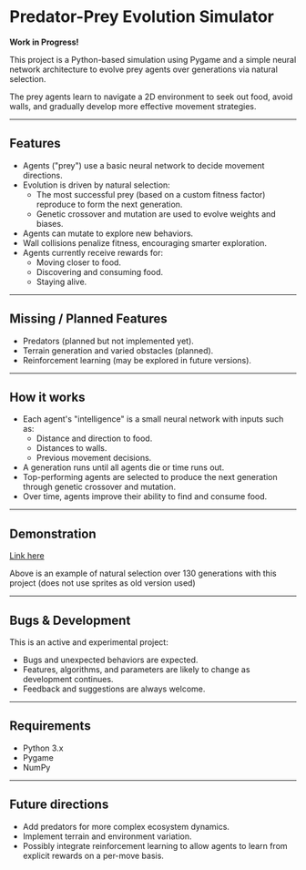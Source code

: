 # Predator-Prey Evolution Simulator

**Work in Progress!**

This project is a Python-based simulation using Pygame and a simple neural network architecture to evolve prey agents over generations via natural selection.

The prey agents learn to navigate a 2D environment to seek out food, avoid walls, and gradually develop more effective movement strategies.

---

## Features

- Agents ("prey") use a basic neural network to decide movement directions.
- Evolution is driven by natural selection:
  - The most successful prey (based on a custom fitness factor) reproduce to form the next generation.
  - Genetic crossover and mutation are used to evolve weights and biases.
- Agents can mutate to explore new behaviors.
- Wall collisions penalize fitness, encouraging smarter exploration.
- Agents currently receive rewards for:
  - Moving closer to food.
  - Discovering and consuming food.
  - Staying alive.

---

## Missing / Planned Features

- Predators (planned but not implemented yet).
- Terrain generation and varied obstacles (planned).
- Reinforcement learning (may be explored in future versions).

---

## How it works

- Each agent's "intelligence" is a small neural network with inputs such as:
  - Distance and direction to food.
  - Distances to walls.
  - Previous movement decisions.
- A generation runs until all agents die or time runs out.
- Top-performing agents are selected to produce the next generation through genetic crossover and mutation.
- Over time, agents improve their ability to find and consume food.

---

## Demonstration

[Link here](https://youtu.be/TuRSZjvvx5c)

Above is an example of natural selection over 130 generations with this project (does not use sprites as old version used)

---

## Bugs & Development

This is an active and experimental project:

- Bugs and unexpected behaviors are expected.
- Features, algorithms, and parameters are likely to change as development continues.
- Feedback and suggestions are always welcome.

---

## Requirements

- Python 3.x
- Pygame
- NumPy

---

## Future directions

- Add predators for more complex ecosystem dynamics.
- Implement terrain and environment variation.
- Possibly integrate reinforcement learning to allow agents to learn from explicit rewards on a per-move basis.


